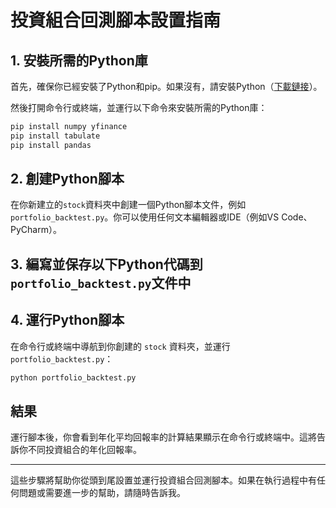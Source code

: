 # 投資組合回測腳本設置指南

## 1. 安裝所需的Python庫

首先，確保你已經安裝了Python和pip。如果沒有，請安裝Python（[下載鏈接](https://www.python.org/downloads/)）。

然後打開命令行或終端，並運行以下命令來安裝所需的Python庫：

```sh
pip install numpy yfinance
pip install tabulate
pip install pandas
```

## 2. 創建Python腳本

在你新建立的`stock`資料夾中創建一個Python腳本文件，例如 `portfolio_backtest.py`。你可以使用任何文本編輯器或IDE（例如VS Code、PyCharm）。

## 3. 編寫並保存以下Python代碼到`portfolio_backtest.py`文件中

## 4. 運行Python腳本

在命令行或終端中導航到你創建的 `stock` 資料夾，並運行 `portfolio_backtest.py`：

```sh
python portfolio_backtest.py
```

## 結果

運行腳本後，你會看到年化平均回報率的計算結果顯示在命令行或終端中。這將告訴你不同投資組合的年化回報率。

---

這些步驟將幫助你從頭到尾設置並運行投資組合回測腳本。如果在執行過程中有任何問題或需要進一步的幫助，請隨時告訴我。
